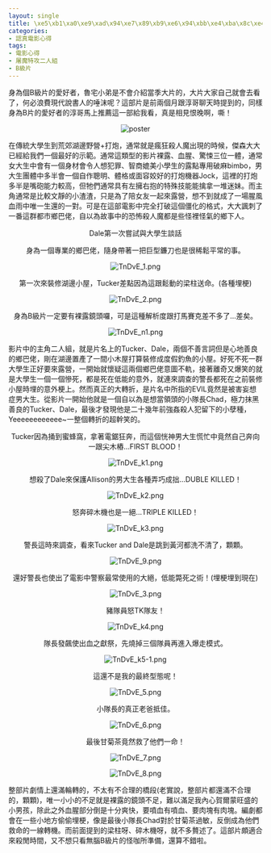 ```yaml
---
layout: single
title: \xe5\xb1\xa0\xe9\xad\x94\xe7\x89\xb9\xe6\x94\xbb\xe4\xba\x8c\xe4\xba\xba\xe7\xb5\x84(Tucker and Dale vs. Evil)\r\n'date: 2016-10-30 06:06:31
categories:
- 認真電影心得
tags:
- 電影心得
- 屠魔特攻二人組
- B級片
---
```


身為個B級片的愛好者，魯宅小弟是不會介紹當季大片的，大片大家自己就會去看了，何必浪費現代說書人的唾沫呢？這部片是前兩個月跟淳哥聊天時提到的，同樣身為B片的愛好者的淳哥馬上推薦這一部給我看，真是相見恨晚啊，嘶！

<p style="text-align:center"><img alt="poster" src="https://pic.pimg.tw/kwbuster/1477807525-1665052645.jpg?v=1477807540" title="poster"></p>

在傳統大學生到荒郊湖邊野營+打炮，通常就是瘋狂殺人魔出現的時候，傑森大大已經給我們一個最好的示範。通常這類型的影片裸露、血腥、驚悚三位一體，通常女大生中會有一個身材會令人想犯罪、智商媲美小學生的露點專用破麻bimbo，男大生團體中多半會一個自作聰明、體格或面容姣好的打炮機器Jock，這裡的打炮多半是嘴砲能力較高，但牠們通常具有左擁右抱的特殊技能能擒拿一堆迷妹。而主角通常是比較文靜的小渣渣，只是為了陪女友一起來露營，想不到就成了一場腥風血雨中唯一生還的一對。可是在這部電影中完全打破這個僵化的格式，大大諷刺了一番這群都市鄉巴佬，自以為故事中的恐怖殺人魔都是些怪裡怪氣的鄉下人。


<p style="text-align: center;">Dale第一次嘗試與大學生談話</p>

<p style="text-align: center;">身為一個專業的鄉巴佬，隨身帶著一把巨型鐮刀也是很稀鬆平常的事。</p>

<p style="text-align:center"><img alt="TnDvE_1.png" src="https://pic.pimg.tw/kwbuster/1477807527-3438925685_n.png?v=1477807540" title="TnDvE_1.png"></p>


<p style="text-align: center;">第一次來裝修湖邊小屋，Tucker差點因為這跟鬆動的梁柱送命。(各種埋梗)</p>

<p style="text-align:center"><img alt="TnDvE_2.png" src="https://pic.pimg.tw/kwbuster/1477807526-3730295367_n.png?v=1477807540" title="TnDvE_2.png"></p>


<p style="text-align: center;">身為B級片一定要有裸露鏡頭囉，可是這種解析度跟打馬賽克差不多了...差矣。</p>

<p style="text-align:center"><img alt="TnDvE_n1.png" src="https://pic.pimg.tw/kwbuster/1477807534-35282088_n.png?v=1477807540" title="TnDvE_n1.png"></p>


影片中的主角二人組，就是片名上的Tucker、Dale，兩個不善言詞但是心地善良的鄉巴佬，剛在湖邊置產了一間小木屋打算裝修成度假釣魚的小屋。好死不死一群大學生正好要來露營，一開始就懷疑這兩個鄉巴佬意圖不軌，接著離奇又爆笑的就是大學生一個一個慘死，都是死在低能的意外，就連來調查的警長都死在之前裝修小屋時埋的意外梗上。然而真正的大轉折，是片名中所指的EVIL竟然是被害妄想症男大生。從影片一開始他就是一個自以為是想當領頭的小隊長Chad，極力抹黑善良的Tucker、Dale，最後才發現他是二十幾年前強姦殺人犯留下的小孽種，Yeeeeeeeeeeee~一整個轉折的超幹笑的。


<p style="text-align: center;">Tucker因為捅到蜜蜂窩，拿著電鋸狂奔，而這個恍神男大生慌忙中竟然自己奔向一跟尖木樁...FIRST BLOOD！</p>

<p style="text-align:center"><img alt="TnDvE_k1.png" src="https://pic.pimg.tw/kwbuster/1477807993-2979486018_n.png?v=1477807999" title="TnDvE_k1.png"></p>


<p style="text-align: center;">想殺了Dale來保護Allison的男大生各種弄巧成拙...DUBLE KILLED！</p>

<p style="text-align:center"><img alt="TnDvE_k2.png" src="https://pic.pimg.tw/kwbuster/1477808383-23742599_n.png?v=1477808389" title="TnDvE_k2.png"></p>


<p style="text-align: center;">怒奔碎木機也是一絕...TRIPLE KILLED！</p>


<p style="text-align:center"><img alt="TnDvE_k3.png" src="https://pic.pimg.tw/kwbuster/1477808523-4227189405_n.png?v=1477808528" title="TnDvE_k3.png"></p>


<p style="text-align: center;">警長這時來調查，看來Tucker and Dale是跳到黃河都洗不清了，顆顆。</p>

<p style="text-align:center"><img alt="TnDvE_9.png" src="https://pic.pimg.tw/kwbuster/1477808702-3300379548_n.png?v=1477808707" title="TnDvE_9.png"></p>


<p style="text-align: center;">還好警長也使出了電影中警察最常使用的大絕，低能斃死之術！(埋梗埋到現在)</p>

<p style="text-align:center"><img alt="TnDvE_3.png" src="https://pic.pimg.tw/kwbuster/1477807526-2131068299_n.png?v=1477808707" title="TnDvE_3.png"></p>


<p style="text-align: center;">豬隊員怒TK隊友！</p>

<p style="text-align:center"><img alt="TnDvE_k4.png" src="https://pic.pimg.tw/kwbuster/1477807531-406440234_n.png?v=1477808707" title="TnDvE_k4.png"></p>


<p style="text-align: center;">隊長發飆使出血之獻祭，先燒掉三個隊員再進入爆走模式。</p>

<p style="text-align:center"><img alt="TnDvE_k5-1.png" src="https://pic.pimg.tw/kwbuster/1477807531-3458077364_n.png?v=1477808707" title="TnDvE_k5-1.png"></p>


<p style="text-align: center;">這還不是我的最終型態呢！</p>

<p style="text-align:center"><img alt="TnDvE_5.png" src="https://pic.pimg.tw/kwbuster/1477807527-1925952102_n.png?v=1477808707" title="TnDvE_5.png"></p>


<p style="text-align: center;">小隊長的真正老爸抵佳。</p>

<p style="text-align:center"><img alt="TnDvE_6.png" src="https://pic.pimg.tw/kwbuster/1477807528-1988190331_n.png?v=1477808707" title="TnDvE_6.png"></p>


<p style="text-align: center;">最後甘菊茶竟然救了他們一命！</p>

<p style="text-align:center"><img alt="TnDvE_7.png" src="https://pic.pimg.tw/kwbuster/1477807529-3170837390_n.png?v=1477808707" title="TnDvE_7.png"></p>

<p style="text-align:center"><img alt="TnDvE_8.png" src="https://pic.pimg.tw/kwbuster/1477807530-2047666203_n.png?v=1477808707" title="TnDvE_8.png"></p>


整部片劇情上還滿輪轉的，不太有不合理的橋段(老實說，整部片都還滿不合理的，顆顆)，唯一小小的不足就是裸露的鏡頭不足，難以滿足我內心賀爾蒙旺盛的小男孩，除此之外血腥部分倒是十分爽快，要噴血有噴血、要肉塊有肉塊。編劇都會在一些小地方偷偷埋梗，像是最後小隊長Chad對於甘菊茶過敏，反倒成為他們救命的一線轉機。而前面提到的梁柱呀、碎木機呀，就不多贅述了。這部片頗適合來殺閒時間，又不想只看無腦B級片的怪咖所準備，還算不錯啦。


